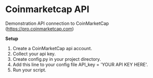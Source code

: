 # Coinmarketcap API
Demonstration API connection to CoinMarketCap (https://pro.coinmarketcap.com)

**Setup**
1. Create a CoinMarketCap api account. 
2. Collect your api key. 
3. Create config.py in your project directory. 
4. Add this line to your config file API_key = 'YOUR API KEY HERE'. 
5. Run your script.
